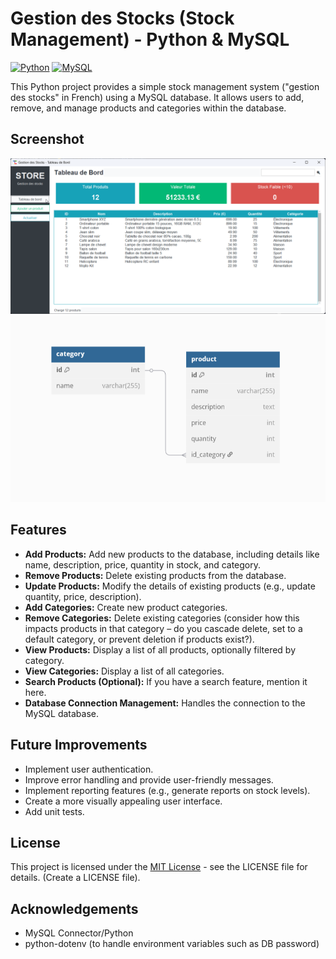 # Gestion des Stocks (Stock Management) - Python & MySQL

[![Python](https://img.shields.io/badge/Python-3.13-blue.svg)](https://www.python.org/)
[![MySQL](https://img.shields.io/badge/MySQL-Database-orange.svg)](https://www.mysql.com/)

This Python project provides a simple stock management system ("gestion des stocks" in French) using a MySQL database. It allows users to add, remove, and manage products and categories within the database.

## Screenshot

![Application Screenshot](./gestion_stock_01.png) 
![ERD diagram for the Database](./gestion_stock_02.png) 

## Features

*   **Add Products:** Add new products to the database, including details like name, description, price, quantity in stock, and category.
*   **Remove Products:** Delete existing products from the database.
*   **Update Products:** Modify the details of existing products (e.g., update quantity, price, description).
*   **Add Categories:** Create new product categories.
*   **Remove Categories:** Delete existing categories (consider how this impacts products in that category – do you cascade delete, set to a default category, or prevent deletion if products exist?).
*   **View Products:** Display a list of all products, optionally filtered by category.
*   **View Categories:**  Display a list of all categories.
*   **Search Products (Optional):** If you have a search feature, mention it here.
* **Database Connection Management:** Handles the connection to the MySQL database.

## Future Improvements 

*   Implement user authentication.
*   Improve error handling and provide user-friendly messages.
*   Implement reporting features (e.g., generate reports on stock levels).
*   Create a more visually appealing user interface.
*   Add unit tests.

## License

This project is licensed under the [MIT License](LICENSE) - see the LICENSE file for details. (Create a LICENSE file).

## Acknowledgements

*   MySQL Connector/Python
*   python-dotenv (to handle environment variables such as DB password)
